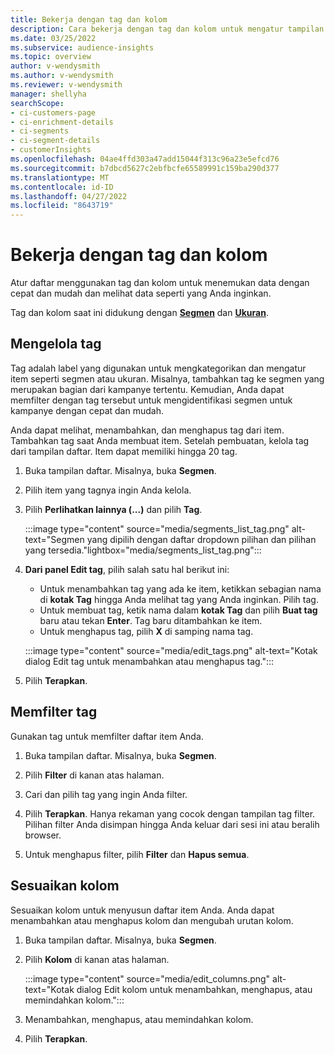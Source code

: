```yaml
---
title: Bekerja dengan tag dan kolom
description: Cara bekerja dengan tag dan kolom untuk mengatur tampilan daftar
ms.date: 03/25/2022
ms.subservice: audience-insights
ms.topic: overview
author: v-wendysmith
ms.author: v-wendysmith
ms.reviewer: v-wendysmith
manager: shellyha
searchScope:
- ci-customers-page
- ci-enrichment-details
- ci-segments
- ci-segment-details
- customerInsights
ms.openlocfilehash: 04ae4ffd303a47add15044f313c96a23e5efcd76
ms.sourcegitcommit: b7dbcd5627c2ebfbcfe65589991c159ba290d377
ms.translationtype: MT
ms.contentlocale: id-ID
ms.lasthandoff: 04/27/2022
ms.locfileid: "8643719"
---
```

# <a name="work-with-tags-and-columns"></a>Bekerja dengan tag dan kolom

Atur daftar menggunakan tag dan kolom untuk menemukan data dengan cepat dan mudah dan melihat data seperti yang Anda inginkan.

Tag dan kolom saat ini didukung dengan **[Segmen](segments.md)** dan **[Ukuran](measures.md)**.

## <a name="manage-tags"></a>Mengelola tag

Tag adalah label yang digunakan untuk mengkategorikan dan mengatur item seperti segmen atau ukuran. Misalnya, tambahkan tag ke segmen yang merupakan bagian dari kampanye tertentu. Kemudian, Anda dapat memfilter dengan tag tersebut untuk mengidentifikasi segmen untuk kampanye dengan cepat dan mudah.

Anda dapat melihat, menambahkan, dan menghapus tag dari item. Tambahkan tag saat Anda membuat item. Setelah pembuatan, kelola tag dari tampilan daftar. Item dapat memiliki hingga 20 tag.

1. Buka tampilan daftar. Misalnya, buka **Segmen**.

1. Pilih item yang tagnya ingin Anda kelola.

1. Pilih **Perlihatkan lainnya (...)** dan pilih **Tag**.

   :::image type="content" source="media/segments_list_tag.png" alt-text="Segmen yang dipilih dengan daftar dropdown pilihan dan pilihan yang tersedia."lightbox="media/segments_list_tag.png":::

1. **Dari panel Edit tag**, pilih salah satu hal berikut ini:

   - Untuk menambahkan tag yang ada ke item, ketikkan sebagian nama di **kotak Tag** hingga Anda melihat tag yang Anda inginkan. Pilih tag.
   - Untuk membuat tag, ketik nama dalam **kotak Tag** dan pilih **Buat tag** baru atau tekan **Enter**. Tag baru ditambahkan ke item.
   - Untuk menghapus tag, pilih **X** di samping nama tag.

   :::image type="content" source="media/edit_tags.png" alt-text="Kotak dialog Edit tag untuk menambahkan atau menghapus tag.":::

1. Pilih **Terapkan**.

## <a name="filter-on-tags"></a>Memfilter tag

Gunakan tag untuk memfilter daftar item Anda.

1. Buka tampilan daftar. Misalnya, buka **Segmen**.

1. Pilih **Filter** di kanan atas halaman.

1. Cari dan pilih tag yang ingin Anda filter.

1. Pilih **Terapkan**. Hanya rekaman yang cocok dengan tampilan tag filter. Pilihan filter Anda disimpan hingga Anda keluar dari sesi ini atau beralih browser.

1. Untuk menghapus filter, pilih **Filter** dan **Hapus semua**.

## <a name="customize-columns"></a>Sesuaikan kolom

Sesuaikan kolom untuk menyusun daftar item Anda. Anda dapat menambahkan atau menghapus kolom dan mengubah urutan kolom.

1. Buka tampilan daftar. Misalnya, buka **Segmen**.

1. Pilih **Kolom** di kanan atas halaman.

   :::image type="content" source="media/edit_columns.png" alt-text="Kotak dialog Edit kolom untuk menambahkan, menghapus, atau memindahkan kolom.":::

1. Menambahkan, menghapus, atau memindahkan kolom.

1. Pilih **Terapkan**.
